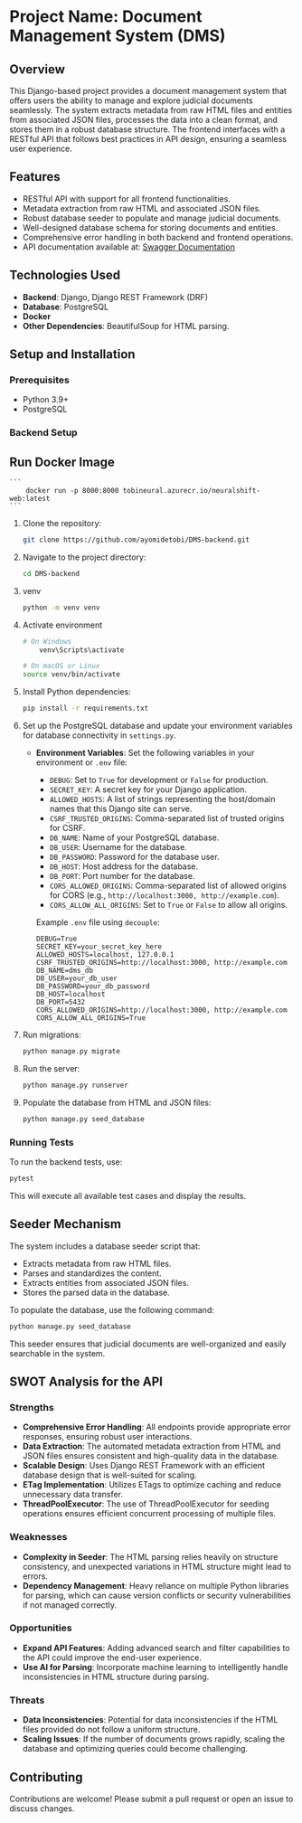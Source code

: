 # Project Name: Document Management System (DMS)

## Overview
This Django-based project provides a document management system that offers users the ability to manage and explore judicial documents seamlessly. The system extracts metadata from raw HTML files and entities from associated JSON files, processes the data into a clean format, and stores them in a robust database structure. The frontend interfaces with a RESTful API that follows best practices in API design, ensuring a seamless user experience.

## Features
- RESTful API with support for all frontend functionalities.
- Metadata extraction from raw HTML and associated JSON files.
- Robust database seeder to populate and manage judicial documents.
- Well-designed database schema for storing documents and entities.
- Comprehensive error handling in both backend and frontend operations.
- API documentation available at: [Swagger Documentation](https://tobi-neural.azurewebsites.net/swagger/)

## Technologies Used
- **Backend**: Django, Django REST Framework (DRF)
- **Database**: PostgreSQL
- **Docker**
- **Other Dependencies**: BeautifulSoup for HTML parsing.

## Setup and Installation

### Prerequisites
- Python 3.9+
- PostgreSQL

### Backend Setup

## Run Docker Image

    ```
        docker run -p 8000:8000 tobineural.azurecr.io/neuralshift-web:latest
    ```
 
1. Clone the repository:
   ```sh
   git clone https://github.com/ayomidetobi/DMS-backend.git
   
   ```
2. Navigate to the project directory:
   ```sh
   cd DMS-backend
   ```


3. venv
    ```sh
    python -m venv venv
    ```
4. Activate environment
    ```sh
    # On Windows
        venv\Scripts\activate
    ```

    ```sh
    # On macOS or Linux
    source venv/bin/activate
    ```



5. Install Python dependencies:
   ```sh
   pip install -r requirements.txt
   ```
6. Set up the PostgreSQL database and update your environment variables for database connectivity in `settings.py`.
   - **Environment Variables**: Set the following variables in your environment or `.env` file:
     - `DEBUG`: Set to `True` for development or `False` for production.
     - `SECRET_KEY`: A secret key for your Django application.
     - `ALLOWED_HOSTS`: A list of strings representing the host/domain names that this Django site can serve.
     - `CSRF_TRUSTED_ORIGINS`: Comma-separated list of trusted origins for CSRF.
     - `DB_NAME`: Name of your PostgreSQL database.
     - `DB_USER`: Username for the database.
     - `DB_PASSWORD`: Password for the database user.
     - `DB_HOST`: Host address for the database.
     - `DB_PORT`: Port number for the database.
     - `CORS_ALLOWED_ORIGINS`: Comma-separated list of allowed origins for CORS (e.g., `http://localhost:3000, http://example.com`).
     - `CORS_ALLOW_ALL_ORIGINS`: Set to `True` or `False` to allow all origins.

     Example `.env` file using `decouple`:
     ```env
     DEBUG=True
     SECRET_KEY=your_secret_key_here
     ALLOWED_HOSTS=localhost, 127.0.0.1
     CSRF_TRUSTED_ORIGINS=http://localhost:3000, http://example.com
     DB_NAME=dms_db
     DB_USER=your_db_user
     DB_PASSWORD=your_db_password
     DB_HOST=localhost
     DB_PORT=5432
     CORS_ALLOWED_ORIGINS=http://localhost:3000, http://example.com
     CORS_ALLOW_ALL_ORIGINS=True
     ```
7. Run migrations:
   ```sh
   python manage.py migrate
   ```
8. Run the server:
   ```sh
   python manage.py runserver
   ```
9. Populate the database from HTML and JSON files:
   ```sh
   python manage.py seed_database
   ```

### Running Tests
To run the backend tests, use:
```sh
pytest
```
This will execute all available test cases and display the results.


## Seeder Mechanism
The system includes a database seeder script that:
- Extracts metadata from raw HTML files.
- Parses and standardizes the content.
- Extracts entities from associated JSON files.
- Stores the parsed data in the database.

To populate the database, use the following command:
```sh
python manage.py seed_database
```
This seeder ensures that judicial documents are well-organized and easily searchable in the system.

## SWOT Analysis for the API

### Strengths

- **Comprehensive Error Handling**: All endpoints provide appropriate error responses, ensuring robust user interactions.
- **Data Extraction**: The automated metadata extraction from HTML and JSON files ensures consistent and high-quality data in the database.
- **Scalable Design**: Uses Django REST Framework with an efficient database design that is well-suited for scaling.
- **ETag Implementation**: Utilizes ETags to optimize caching and reduce unnecessary data transfer.
- **ThreadPoolExecutor**: The use of ThreadPoolExecutor for seeding operations ensures efficient concurrent processing of multiple files.

### Weaknesses

- **Complexity in Seeder**: The HTML parsing relies heavily on structure consistency, and unexpected variations in HTML structure might lead to errors.
- **Dependency Management**: Heavy reliance on multiple Python libraries for parsing, which can cause version conflicts or security vulnerabilities if not managed correctly.

### Opportunities

- **Expand API Features**: Adding advanced search and filter capabilities to the API could improve the end-user experience.
- **Use AI for Parsing**: Incorporate machine learning to intelligently handle inconsistencies in HTML structure during parsing.


### Threats

- **Data Inconsistencies**: Potential for data inconsistencies if the HTML files provided do not follow a uniform structure.
- **Scaling Issues**: If the number of documents grows rapidly, scaling the database and optimizing queries could become challenging.

## Contributing

Contributions are welcome! Please submit a pull request or open an issue to discuss changes.

